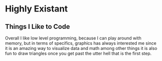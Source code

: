 # Highly Existant



## Things I Like to Code

Overall I like low level programming, because I can
play around with memory, but in terms of specifics, graphics
has always interested me since it is an amazing way to visualize
data and math among other things it is also fun to draw triangles once
you get past the utter hell that is the first step.